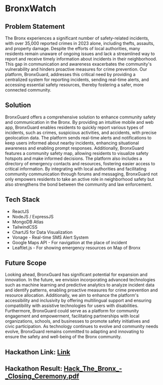 # BronxWatch

## Problem Statement
The Bronx experiences a significant number of safety-related incidents, with over 35,000 reported crimes in 2023 alone, including thefts, assaults, and property damage. Despite the efforts of local authorities, many residents remain unaware of ongoing issues and lack a streamlined way to report and receive timely information about incidents in their neighborhood. This gap in communication and awareness exacerbates the community's vulnerability and hinders proactive measures for crime prevention. Our platform, BronxGuard, addresses this critical need by providing a centralized system for reporting incidents, sending real-time alerts, and accessing essential safety resources, thereby fostering a safer, more connected community.

## Solution
BronxGuard offers a comprehensive solution to enhance community safety and communication in the Bronx. By providing an intuitive mobile and web app, BronxGuard enables residents to quickly report various types of incidents, such as crimes, suspicious activities, and accidents, with precise geolocation data. The platform sends real-time alerts and notifications to keep users informed about nearby incidents, enhancing situational awareness and enabling prompt responses. Additionally, BronxGuard features a community safety map, allowing residents to visualize safety hotspots and make informed decisions. The platform also includes a directory of emergency contacts and resources, fostering easier access to critical information. By integrating with local authorities and facilitating community communication through forums and messaging, BronxGuard not only empowers residents to take an active role in neighborhood safety but also strengthens the bond between the community and law enforcement.

## Tech Stack
- ReactJS
- NodeJS / ExpressJS
- MongoDB Atlas
- TailwindCSS
- ChartJS for Data Visualization
- Vonage - Real-time SMS Alert System
- Google Maps API - For navigation at the place of incident
- Leaftlet.js - For showing emergency resources on Map of Bronx

## Future Scope
Looking ahead, BronxGuard has significant potential for expansion and innovation. In the future, we envision incorporating advanced technologies such as machine learning and predictive analytics to analyze incident data and identify patterns, enabling proactive measures for crime prevention and resource allocation. Additionally, we aim to enhance the platform's accessibility and inclusivity by offering multilingual support and ensuring compatibility with assistive technologies for users with disabilities. Furthermore, BronxGuard could serve as a platform for community engagement and empowerment, facilitating partnerships with local organizations, schools, and businesses to promote safety initiatives and civic participation. As technology continues to evolve and community needs evolve, BronxGuard remains committed to adapting and innovating to ensure the safety and well-being of the Bronx community.

## Hackathon Link: [Link](https://hack-the-bronx-3.devpost.com/)
## Hackathon Result: [Hack_The_Bronx_-_Closing_Ceremony.pdf](https://github.com/user-attachments/files/15748778/Hack_The_Bronx_-_Closing_Ceremony.pdf)
